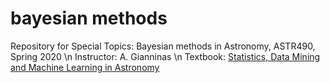 # bayesian methods
Repository for Special Topics: Bayesian methods in Astronomy, ASTR490, Spring 2020 \n
Instructor: A. Gianninas \n
Textbook: [Statistics, Data Mining and Machine Learning in Astronomy](https://press.princeton.edu/books/hardcover/9780691198309/statistics-data-mining-and-machine-learning-in-astronomy)
